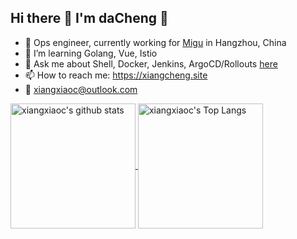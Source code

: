 ## Hi there 👋 I'm daCheng 🍊

<!--
**xiangxiaoc/xiangxiaoc** is a ✨ _special_ ✨ repository because its `README.md` (this file) appears on your GitHub profile.

Here are some ideas to get you started:

- 🔭 I’m currently working on ...
- 🌱 I’m currently learning ...
- 👯 I’m looking to collaborate on ...
- 🤔 I’m looking for help with ...
- 💬 Ask me about ...
- 📫 How to reach me: ...
- 😄 Pronouns: ...
- ⚡ Fun fact: ...
-->

- 🔧 Ops engineer, currently working for [Migu](https://www.migu.cn/about.html) in Hangzhou, China
- 🌱 I’m learning Golang, Vue, Istio 
- 💬 Ask me about Shell, Docker, Jenkins, ArgoCD/Rollouts [here](https://github.com/xiangxiaoc/xiangxiaoc/issues)
- 📫 How to reach me: https://xiangcheng.site
- 📧 xiangxiaoc@outlook.com

<!--BGN_SECTION:github-readme-stats-->
<a href="https://github.com/anuraghazra/github-readme-stats" target="_blank">
  <img height="200" align="center" src="https://github-readme-stats.vercel.app/api?username=xiangxiaoc&count_private=true&show_icons=true" alt="xiangxiaoc's github stats" />
</a>
<a href="https://github.com/anuraghazra/github-readme-stats" target="_blank">
  <img height="200" align="center" src="https://github-readme-stats.vercel.app/api/top-langs/?username=xiangxiaoc&layout=donut" alt="xiangxiaoc's Top Langs" />
</a>
<!--END_SECTION:github-readme-stats-->


